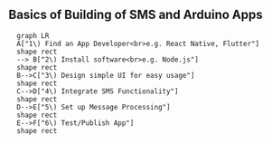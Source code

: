 ## **Basics of Building of SMS and Arduino Apps**

```mermaid
  graph LR
  A["1\) Find an App Developer<br>e.g. React Native, Flutter"]
  shape rect
  --> B["2\) Install software<br>e.g. Node.js"]
  shape rect
  B-->C["3\) Design simple UI for easy usage"]
  shape rect
  C-->D["4\) Integrate SMS Functionality"]
  shape rect
  D-->E["5\) Set up Message Processing"]
  shape rect
  E-->F["6\) Test/Publish App"]
  shape rect
```
